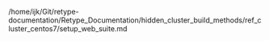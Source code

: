 /home/ijk/Git/retype-documentation/Retype_Documentation/hidden_cluster_build_methods/ref_cluster_centos7/setup_web_suite.md